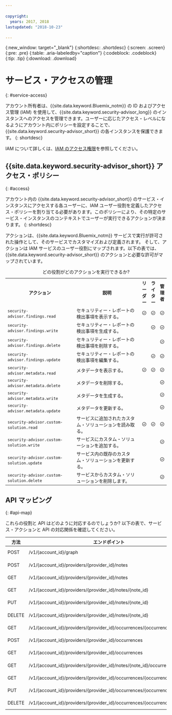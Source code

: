 ```yaml
---

copyright:
  years: 2017, 2018
lastupdated: "2018-10-23"

---
```


{:new_window: target="_blank"}
{:shortdesc: .shortdesc}
{:screen: .screen}
{:pre: .pre}
{:table: .aria-labeledby="caption"}
{:codeblock: .codeblock}
{:tip: .tip}
{:download: .download}


# サービス・アクセスの管理
{: #service-access}

アカウント所有者は、{{site.data.keyword.Bluemix_notm}} の ID およびアクセス管理 (IAM) を使用して、{{site.data.keyword.security-advisor_long}} のインスタンスへのアクセスを管理できます。ユーザーに応じたアクセス・レベルになるようにアカウント内にポリシーを設定することで、{{site.data.keyword.security-advisor_short}} の各インスタンスを保護できます。
{: shortdesc}

IAM について詳しくは、[IAM のアクセス権限](/docs/iam/users_roles.html)を参照してください。

## {{site.data.keyword.security-advisor_short}} アクセス・ポリシー
{: #access}

アカウント内の {{site.data.keyword.security-advisor_short}} のサービス・インスタンスにアクセスする各ユーザーに、IAM ユーザー役割を定義したアクセス・ポリシーを割り当てる必要があります。このポリシーにより、その特定のサービス・インスタンスのコンテキストでユーザーが実行できるアクションが決まります。
{: shortdesc}

アクションは、{{site.data.keyword.Bluemix_notm}} サービスで実行が許可された操作として、そのサービスでカスタマイズおよび定義されます。 そして、アクションは IAM サービスのユーザー役割にマップされます。以下の表では、{{site.data.keyword.security-advisor_short}} のアクションと必要な許可がマップされています。

<table><caption>どの役割がどのアクションを実行できるか?</caption>
  <col width="43%">
  <col width="42%">
  <col width="5%">
  <col width="5%">
  <col width="5%">
  <tr>
    <th>アクション</th>
    <th>説明</th>
    <th>リーダー</th>
    <th>ライター</th>
    <th>管理者</th>
  </tr>
  <tr>
    <td><code>security-advisor.findings.read</code></td>
    <td>セキュリティー・レポートの検出事項を表示する。</td>
    <td><img src="images/confirm.png" width="32" alt="フィーチャーを使用可能" style="width:32px;" /></td>
    <td><img src="images/confirm.png" width="32" alt="フィーチャーを使用可能" style="width:32px;" /></td>
    <td><img src="images/confirm.png" width="32" alt="フィーチャーを使用可能" style="width:32px;" /></td>
  </tr>
  <tr>
    <td><code>security-advisor.findings.write</code></td>
    <td>セキュリティー・レポートの検出事項を生成する。</td>
    <td> </td>
    <td><img src="images/confirm.png" width="32" alt="フィーチャーを使用可能" style="width:32px;" /></td>
    <td><img src="images/confirm.png" width="32" alt="フィーチャーを使用可能" style="width:32px;" /></td>
  </tr>
  <tr>
    <td><code>security-advisor.findings.delete</code></td>
    <td>セキュリティー・レポートの検出事項を削除する。</td>
    <td> </td>
    <td> </td>
    <td><img src="images/confirm.png" width="32" alt="フィーチャーを使用可能" style="width:32px;" /></td>
  </tr>
  <tr>
    <td><code>security-advisor.findings.update</code></td>
    <td>セキュリティー・レポートの検出事項を編集する。</td>
    <td> </td>
    <td><img src="images/confirm.png" width="32" alt="フィーチャーを使用可能" style="width:32px;" /></td>
    <td><img src="images/confirm.png" width="32" alt="フィーチャーを使用可能" style="width:32px;" /></td>
  </tr>
  <tr>
    <td><code>security-advisor.metadata.read</code></td>
    <td>メタデータを表示する。</td>
    <td><img src="images/confirm.png" width="32" alt="フィーチャーを使用可能" style="width:32px;" /></td>
    <td><img src="images/confirm.png" width="32" alt="フィーチャーを使用可能" style="width:32px;" /></td>
    <td><img src="images/confirm.png" width="32" alt="フィーチャーを使用可能" style="width:32px;" /></td>
  </tr>
  <tr>
    <td><code>security-advisor.metadata.delete</code></td>
    <td>メタデータを削除する。</td>
    <td> </td>
    <td> </td>
    <td><img src="images/confirm.png" width="32" alt="フィーチャーを使用可能" style="width:32px;" /></td>
  </tr>
  <tr>
    <td><code>security-advisor.metadata.write</code></td>
    <td>メタデータを生成する。</td>
    <td> </td>
    <td> </td>
    <td><img src="images/confirm.png" width="32" alt="フィーチャーを使用可能" style="width:32px;" /></td>
  </tr>
  <tr>
    <td><code>security-advisor.metadata.update</code></td>
    <td>メタデータを更新する。</td>
    <td> </td>
    <td> </td>
    <td><img src="images/confirm.png" width="32" alt="フィーチャーを使用可能" style="width:32px;" /></td>
  </tr>
  <tr>
    <td><code>security-advisor.custom-solution.read</code></td>
    <td>サービスに追加されたカスタム・ソリューションを読み取る。</td>
    <td><img src="images/confirm.png" width="32" alt="フィーチャーを使用可能" style="width:32px;" /></td>
    <td><img src="images/confirm.png" width="32" alt="フィーチャーを使用可能" style="width:32px;" /></td>
    <td><img src="images/confirm.png" width="32" alt="フィーチャーを使用可能" style="width:32px;" /></td>
  </tr>
  <tr>
    <td><code>security-advisor.custom-solution.write</code></td>
    <td>サービスにカスタム・ソリューションを追加する。</td>
    <td> </td>
    <td> </td>
    <td><img src="images/confirm.png" width="32" alt="フィーチャーを使用可能" style="width:32px;" /></td>
  </tr>
  <tr>
    <td><code>security-advisor.custom-solution.update</code></td>
    <td>サービス内の既存のカスタム・ソリューションを更新する。</td>
    <td> </td>
    <td> </td>
    <td><img src="images/confirm.png" width="32" alt="フィーチャーを使用可能" style="width:32px;" /></td>
  </tr>
  <tr>
    <td><code>security-advisor.custom-solution.delete</code></td>
    <td>サービスからカスタム・ソリューションを削除します。</td>
    <td> </td>
    <td> </td>
    <td><img src="images/confirm.png" width="32" alt="フィーチャーを使用可能" style="width:32px;" /></td>
  </tr>
</table>

## API マッピング
{: #api-map}

これらの役割と API はどのように対応するのでしょうか? 以下の表で、サービス・アクションと API の対応関係を確認してください。


| 方法 | エンドポイント                                                                  |  サービス・アクション                  |
|--------|---------------------------------------------------------------------------|----------------------------------|
| POST   | /v1/{account_id}/graph                                                    | security-advisor.findings.read   |
| POST   | /v1/{account_id}/providers/{provider_id}/notes                            | security-advisor.metadata.write  |
| GET    | /v1/{account_id}/providers/{provider_id}/notes                            | security-advisor.metadata.read   |
| GET    | /v1/{account_id}/providers/{provider_id}/notes/{note_id}                  | security-advisor.metadata.read   |
| PUT    | /v1/{account_id}/providers/{provider_id}/notes/{note_id}                  | security-advisor.metadata.update |
| DELETE | /v1/{account_id}/providers/{provider_id}/notes/{note_id}                  | security-advisor.metadata.delete |
| GET    | /v1/{account_id}/providers/{provider_id}/occurrences/{occurrence_id}/note | security-advisor.findings.read   |
| POST   | /v1/{account_id}/providers/{provider_id}/occurrences                      | security-advisor.findings.write  |
| GET    | /v1/{account_id}/providers/{provider_id}/occurrences                      | security-advisor.findings.read   |
| GET    | /v1/{account_id}/providers/{provider_id}/notes/{note_id}/occurrences      | security-advisor.findings.read   |
| GET    | /v1/{account_id}/providers/{provider_id}/occurrences/{occurrence_id}      | security-advisor.findings.read   |
| PUT    | /v1/{account_id}/providers/{provider_id}/occurrences/{occurrence_id}      | security-advisor.findings.update |
| DELETE | /v1/{account_id}/providers/{provider_id}/occurrences/{occurrence_id}      | security-advisor.findings.delete |
